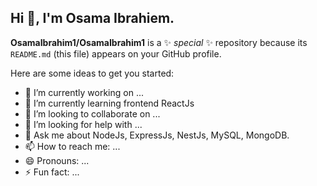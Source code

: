 ## Hi 👋, I'm Osama Ibrahiem.


**OsamaIbrahim1/OsamaIbrahim1** is a ✨ _special_ ✨ repository because its `README.md` (this file) appears on your GitHub profile.

Here are some ideas to get you started:

- 🔭 I’m currently working on ...
- 🌱 I’m currently learning frontend ReactJs 
- 👯 I’m looking to collaborate on ...
- 🤔 I’m looking for help with ...
- 💬 Ask me about NodeJs, ExpressJs, NestJs, MySQL, MongoDB.
- 📫 How to reach me: ...
- 😄 Pronouns: ...
- ⚡ Fun fact: ...
